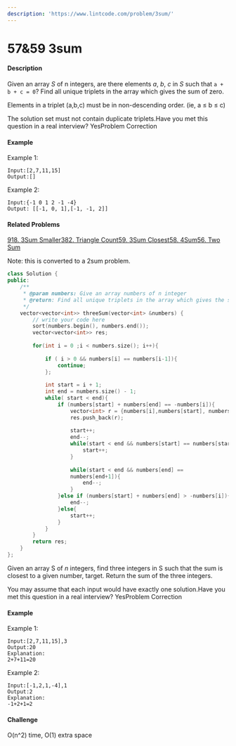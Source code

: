 ```yaml
---
description: 'https://www.lintcode.com/problem/3sum/'
---
```


# 57&59 3sum



#### Description

Given an array _S_ of n integers, are there elements _a_, _b_, _c_ in _S_ such that `a + b + c = 0`? Find all unique triplets in the array which gives the sum of zero.

Elements in a triplet \(a,b,c\) must be in non-descending order. \(ie, a ≤ b ≤ c\)

The solution set must not contain duplicate triplets.Have you met this question in a real interview?  YesProblem Correction

#### Example

Example 1:

```text
Input:[2,7,11,15]
Output:[]
```

Example 2:

```text
Input:{-1 0 1 2 -1 -4}
Output:	[[-1, 0, 1],[-1, -1, 2]]
```

#### Related Problems

[918. 3Sum Smaller](https://www.lintcode.com/problem/3sum-smaller)[382. Triangle Count](https://www.lintcode.com/problem/triangle-count)[59. 3Sum Closest](https://www.lintcode.com/problem/3sum-closest)[58. 4Sum](https://www.lintcode.com/problem/4sum)[56. Two Sum](https://www.lintcode.com/problem/two-sum)

Note: this is converted to a 2sum problem.

```cpp
class Solution {
public:
    /**
     * @param numbers: Give an array numbers of n integer
     * @return: Find all unique triplets in the array which gives the sum of zero.
     */
    vector<vector<int>> threeSum(vector<int> &numbers) {
        // write your code here
        sort(numbers.begin(), numbers.end());
        vector<vector<int>> res;
        
        for(int i = 0 ;i < numbers.size(); i++){
            
            if ( i > 0 && numbers[i] == numbers[i-1]){
                continue;
            };
            
            int start = i + 1;
            int end = numbers.size() - 1;
            while( start < end){
                if (numbers[start] + numbers[end] == -numbers[i]){
                    vector<int> r = {numbers[i],numbers[start], numbers[end]};
                    res.push_back(r);
                    
                    start++;
                    end--;
                    while(start < end && numbers[start] == numbers[start-1]){
                        start++;
                    }
                    
                    while(start < end && numbers[end] == 
                    numbers[end+1]){
                        end--;
                    }
                }else if (numbers[start] + numbers[end] > -numbers[i]){
                    end--;
                }else{
                    start++;
                }
            }
        }
        return res;
    }
};
```

Given an array S of _n_ integers, find three integers in S such that the sum is closest to a given number, target. Return the sum of the three integers.

You may assume that each input would have exactly one solution.Have you met this question in a real interview?  YesProblem Correction

#### Example

Example 1:

```text
Input:[2,7,11,15],3
Output:20
Explanation:
2+7+11=20
```

Example 2:

```text
Input:[-1,2,1,-4],1
Output:2
Explanation:
-1+2+1=2
```

#### Challenge

O\(n^2\) time, O\(1\) extra space



